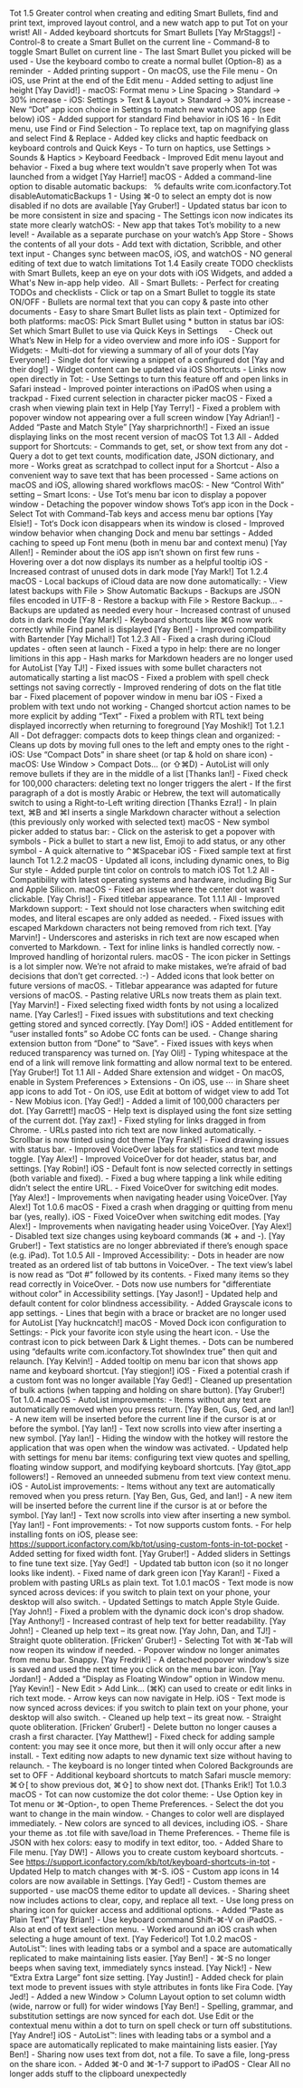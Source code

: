 Tot 1.5
Greater control when creating and editing Smart Bullets, find and print text, improved layout control, and a new watch app to put Tot on your wrist!
All
	-	Added keyboard shortcuts for Smart Bullets [Yay MrStaggs!]
	-	Control-8 to create a Smart Bullet on the current line
	-	Command-8 to toggle Smart Bullet on current line
	-	The last Smart Bullet you picked will be used
	-	Use the keyboard combo to create a normal bullet (Option-8) as a reminder 
	-	Added printing support
	-	On macOS, use the File menu
	-	On iOS, use Print at the end of the Edit menu
	-	Added setting to adjust line height [Yay David!]
	-	macOS: Format menu > Line Spacing > Standard → 30% increase
	-	iOS: Settings > Text & Layout > Standard → 30% increase
	-	New “Dot” app icon choice in Settings to match new watchOS app (see below)
iOS
	-	Added support for standard Find behavior in iOS 16
	-	In Edit menu, use Find or Find Selection
	-	To replace text, tap on magnifying glass and select Find & Replace
	-	Added key clicks and haptic feedback on keyboard controls and Quick Keys
	-	To turn on haptics, use Settings > Sounds & Haptics > Keyboard Feedback
	-	Improved Edit menu layout and behavior
	-	Fixed a bug where text wouldn't save properly when Tot was launched from a widget [Yay Harrie!]
macOS
	-	Added a command-line option to disable automatic backups:
  % defaults write com.iconfactory.Tot disableAutomaticBackups 1
	-	Using ⌘-0 to select an empty dot is now disabled if no dots are available [Yay Gruber!]
	-	Updated status bar icon to be more consistent in size and spacing
	-	The Settings icon now indicates its state more clearly
watchOS:
	-	New app that takes Tot’s mobility to a new level!
	-	Available as a separate purchase on your watch’s App Store
	-	Shows the contents of all your dots
	-	Add text with dictation, Scribble, and other text input
	-	Changes sync between macOS, iOS, and watchOS
	-	NO general editing of text due to watch limitations
Tot 1.4
Easily create TODO checklists with Smart Bullets, keep an eye on your dots with iOS Widgets, and added a What's New in-app help video. 
All
	-	Smart Bullets:
	-	Perfect for creating TODOs and checklists
	-	Click or tap on a Smart Bullet to toggle its state ON/OFF
	-	Bullets are normal text that you can copy & paste into other documents
	-	Easy to share Smart Bullet lists as plain text
	-	Optimized for both platforms: macOS: Pick Smart Bullet using * button in status bar iOS: Set which Smart Bullet to use via Quick Keys in Settings
    - Check out What’s New in Help for a video overview and more info
iOS
	-	Support for Widgets:
	-	Multi-dot for viewing a summary of all of your dots [Yay Everyone!]
	-	Single dot for viewing a snippet of a configured dot [Yay and their dog!]
	-	Widget content can be updated via iOS Shortcuts
	-	Links now open directly in Tot:
	-	Use Settings to turn this feature off and open links in Safari instead
	-	Improved pointer interactions on iPadOS when using a trackpad
	-	Fixed current selection in character picker
macOS
	-	Fixed a crash when viewing plain text in Help [Yay Terry!]
	-	Fixed a problem with popover window not appearing over a full screen window [Yay Adrian!]
	-	Added “Paste and Match Style” [Yay sharprichnorth!]
	-	Fixed an issue displaying links on the most recent version of macOS
Tot 1.3
All
	-	Added support for Shortcuts:
	-	Commands to get, set, or show text from any dot
	-	Query a dot to get text counts, modification date, JSON dictionary, and more
	-	Works great as scratchpad to collect input for a Shortcut
	-	Also a convenient way to save text that has been processed
	-	Same actions on macOS and iOS, allowing shared workflows 
macOS:
	-	New “Control With” setting – Smart Icons:
	-	Use Tot‘s menu bar icon to display a popover window
	-	Detaching the popover window shows Tot‘s app icon in the Dock
	-	Select Tot with Command-Tab keys and access menu bar options [Yay Elsie!]
	-	Tot‘s Dock icon disappears when its window is closed
	-	Improved window behavior when changing Dock and menu bar settings
	-	Added caching to speed up Font menu (both in menu bar and context menu) [Yay Allen!]
	-	Reminder about the iOS app isn’t shown on first few runs
	-	Hovering over a dot now displays its number as a helpful tooltip
iOS
	-	Increased contrast of unused dots in dark mode [Yay Mark!]
Tot 1.2.4
macOS
	-	Local backups of iCloud data are now done automatically:
	-	View latest backups with File > Show Automatic Backups
	-	Backups are JSON files encoded in UTF-8
	-	Restore a backup with File > Restore Backup…
	-	Backups are updated as needed every hour
	-	Increased contrast of unused dots in dark mode [Yay Mark!]
	-	Keyboard shortcuts like ⌘G now work correctly while Find panel is displayed [Yay Ben!]
	-	Improved compatibility with Bartender [Yay Michal!]
Tot 1.2.3
All
	-	Fixed a crash during iCloud updates - often seen at launch
	-	Fixed a typo in help: there are no longer limitions in this app
	-	Hash marks for Markdown headers are no longer used for AutoList [Yay TJ!]
	-	Fixed issues with some bullet characters not automatically starting a list
macOS
	-	Fixed a problem with spell check settings not saving correctly
	-	Improved rendering of dots on the flat title bar
	-	Fixed placement of popover window in menu bar
iOS
	-	Fixed a problem with text undo not working
	-	Changed shortcut action names to be more explicit by adding “Text”
	-	Fixed a problem with RTL text being displayed incorrectly when returning to foreground [Yay Moshik!]
Tot 1.2.1
All
	-	Dot defragger: compacts dots to keep things clean and organized:
	-	Cleans up dots by moving full ones to the left and empty ones to the right
	-	iOS: Use “Compact Dots” in share sheet (or tap & hold on share icon)
	-	macOS: Use Window > Compact Dots… (or ⇧⌘D)
	-	AutoList will only remove bullets if they are in the middle of a list [Thanks Ian!]
	-	Fixed check for 100,000 characters: deleting text no longer triggers the alert
	-	If the first paragraph of a dot is mostly Arabic or Hebrew, the text will automatically switch to using a Right-to-Left writing direction [Thanks Ezra!]
	-	In plain text, ⌘B and ⌘I inserts a single Markdown character without a selection (this previously only worked with selected text)
macOS
	-	New symbol picker added to status bar:
	-	Click on the asterisk to get a popover with symbols
	-	Pick a bullet to start a new list, Emoji to add status, or any other symbol
	-	A quick alternative to ⌃⌘Spacebar
iOS
	-	Fixed sample text at first launch
Tot 1.2.2
macOS
	-	Updated all icons, including dynamic ones, to Big Sur style
	-	Added purple tint color on controls to match iOS
Tot 1.2
All
	-	Compatibility with latest operating systems and hardware, including Big Sur and Apple Silicon.
macOS
	-	Fixed an issue where the center dot wasn’t clickable. [Yay Chris!]
	-	Fixed titlebar appearance.
Tot 1.1.1
All
	-	Improved Markdown support:
	-	Text should not lose characters when switching edit modes, and literal escapes are only added as needed.
	-	Fixed issues with escaped Markdown characters not being removed from rich text. [Yay Marvin!]
	-	Underscores and asterisks in rich text are now escaped when converted to Markdown.
	-	Text for inline links is handled correctly now.
	-	Improved handling of horizontal rulers.
macOS
	-	The icon picker in Settings is a lot simpler now. We’re not afraid to make mistakes, we’re afraid of bad decisions that don’t get corrected. :-)
	-	Added icons that look better on future versions of macOS.
	-	Titlebar appearance was adapted for future versions of macOS.
	-	Pasting relative URLs now treats them as plain text. [Yay Marvin!]
	-	Fixed selecting fixed width fonts by not using a localized name. [Yay Carles!]
	-	Fixed issues with substitutions and text checking getting stored and synced correctly. [Yay Dom!]
iOS
	-	Added entitlement for “user installed fonts” so Adobe CC fonts can be used.
	-	Change sharing extension button from “Done” to “Save”.
	-	Fixed issues with keys when reduced transparency was turned on. [Yay Oli!]
	-	Typing whitespace at the end of a link will remove link formatting and allow normal text to be entered. [Yay Gruber!]
Tot 1.1
All
	-	Added Share extension and widget
	-	On macOS, enable in System Preferences > Extensions
	-	On iOS, use ⋯ in Share sheet app icons to add Tot
	-	On iOS, use Edit at bottom of widget view to add Tot
	-	New Mobius icon. [Yay Ged!]
	-	Added a limit of 100,000 characters per dot. [Yay Garrett!]
macOS
	-	Help text is displayed using the font size setting of the current dot. [Yay zax!]
	-	Fixed styling for links dragged in from Chrome.
	-	URLs pasted into rich text are now linked automatically.
	-	Scrollbar is now tinted using dot theme [Yay Frank!]
	-	Fixed drawing issues with status bar.
	-	Improved VoiceOver labels for statistics and text mode toggle. [Yay Alex!]
	-	Improved VoiceOver for dot header, status bar, and settings. [Yay Robin!]
iOS
	-	Default font is now selected correctly in settings (both variable and fixed).
	-	Fixed a bug where tapping a link while editing didn’t select the entire URL.
	-	Fixed VoiceOver for switching edit modes. [Yay Alex!]
	-	Improvements when navigating header using VoiceOver. [Yay Alex!]
Tot 1.0.6
macOS
	-	Fixed a crash when dragging or quitting from menu bar (yes, really).
iOS
	-	Fixed VoiceOver when switching edit modes. [Yay Alex!]
	-	Improvements when navigating header using VoiceOver. [Yay Alex!]
	-	Disabled text size changes using keyboard commands (⌘ + and -). [Yay Gruber!]
	-	Text statistics are no longer abbreviated if there’s enough space (e.g. iPad).
Tot 1.0.5
All
	-	Improved Accessibility:
	-	Dots in header are now treated as an ordered list of tab buttons in VoiceOver.
	-	The text view’s label is now read as “Dot #” followed by its contents.
	-	Fixed many items so they read correctly in VoiceOver.
	-	Dots now use numbers for "differentiate without color" in Accessibility settings. [Yay Jason!]
	-	Updated help and default content for color blindness accessibility.
	-	Added Grayscale icons to app settings.
	-	Lines that begin with a brace or bracket are no longer used for AutoList [Yay huckncatch!]
macOS
	-	Moved Dock icon configuration to Settings:
	-	Pick your favorite icon style using the heart icon.
	-	Use the contrast icon to pick between Dark & Light themes.
	-	Dots can be numbered using “defaults write com.iconfactory.Tot showIndex true” then quit and relaunch. [Yay Kelvin!]
	-	Added tooltip on menu bar icon that shows app name and keyboard shortcut. [Yay stiegjon!]
iOS
	-	Fixed a potential crash if a custom font was no longer available [Yay Ged!]
	-	Cleaned up presentation of bulk actions (when tapping and holding on share button). [Yay Gruber!]
Tot 1.0.4
macOS
	-	AutoList improvements:
	-	Items without any text are automatically removed when you press return. [Yay Ben, Gus, Ged, and Ian!]
	-	A new item will be inserted before the current line if the cursor is at or before the symbol. [Yay Ian!]
	-	Text now scrolls into view after inserting a new symbol. [Yay Ian!]
	-	Hiding the window with the hotkey will restore the application that was open when the window was activated.
	-	Updated help with settings for menu bar items: configuring text view quotes and spelling, floating window support, and modifying keyboard shortcuts. [Yay @tot\_app followers!]
	-	Removed an unneeded submenu from text view context menu. 
iOS
	-	AutoList improvements:
	-	Items without any text are automatically removed when you press return. [Yay Ben, Gus, Ged, and Ian!]
	-	A new item will be inserted before the current line if the cursor is at or before the symbol. [Yay Ian!]
	-	Text now scrolls into view after inserting a new symbol. [Yay Ian!]
	-	Font improvements:
	-	Tot now supports custom fonts.
	-	For help installing fonts on iOS, please see: <https://support.iconfactory.com/kb/tot/using-custom-fonts-in-tot-pocket>
	-	Added setting for fixed width font. [Yay Gruber!]
	-	Added sliders in Settings to fine tune text size. [Yay Ged!] 
	-	Updated tab button icon (so it no longer looks like indent).
	-	Fixed name of dark green icon [Yay Karan!]
	-	Fixed a problem with pasting URLs as plain text.
Tot 1.0.1
macOS
	-	Text mode is now synced across devices: if you switch to plain text on your phone, your desktop will also switch.
	-	Updated Settings to match Apple Style Guide. [Yay John!]
	-	Fixed a problem with the dynamic dock icon's drop shadow. [Yay Anthony!]
	-	Increased contrast of help text for better readability. [Yay John!]
	-	Cleaned up help text – its great now. [Yay John, Dan, and TJ!] 
	-	Straight quote obliteration. [Fricken’ Gruber!]
	-	Selecting Tot with ⌘-Tab will now reopen its window if needed.
	-	Popover window no longer animates from menu bar. Snappy. [Yay Fredrik!]
	-	A detached popover window’s size is saved and used the next time you click on the menu bar icon. [Yay Jordan!]
	-	Added a “Display as Floating Window” option in Window menu. [Yay Kevin!]
	-	New Edit > Add Link… (⌘K) can used to create or edit links in rich text mode.
	-	Arrow keys can now navigate in Help.
iOS
	-	Text mode is now synced across devices: if you switch to plain text on your phone, your desktop will also switch.
	-	Cleaned up help text – its great now.
	-	Straight quote obliteration. [Fricken’ Gruber!]
	-	Delete button no longer causes a crash a first character. [Yay Matthew!]
	-	Fixed check for adding sample content: you may see it once more, but then it will only occur after a new install.
	-	Text editing now adapts to new dynamic text size without having to relaunch.
	-	The keyboard is no longer tinted when Colored Backgrounds are set to OFF
	-	Additional keyboard shortcuts to match Safari muscle memory: ⌘⇧[ to show previous dot, ⌘⇧] to show next dot. [Thanks Erik!]
Tot 1.0.3
macOS
	-	Tot can now customize the dot color theme:
	-	Use Option key in Tot menu or ⌘-Option-, to open Theme Preferences.
	-	Select the dot you want to change in the main window.
	-	Changes to color well are displayed immediately.
	-	New colors are synced to all devices, including iOS.
	-	Share your theme as .tot file with save/load in Theme Preferences.
	-	Theme file is JSON with hex colors: easy to modify in text editor, too.
	-	Added Share to File menu. [Yay DW!]
	-	Allows you to create custom keyboard shortcuts.
	-	See <https://support.iconfactory.com/kb/tot/keyboard-shortcuts-in-tot>
	-	Updated Help to match changes with ⌘-S.
iOS
	-	Custom app icons in 14 colors are now available in Settings. [Yay Ged!]
	-	Custom themes are supported - use macOS theme editor to update all devices.
	-	Sharing sheet now includes actions to clear, copy, and replace all text.
	-	Use long press on sharing icon for quicker access and additional options.
	-	Added “Paste as Plain Text” [Yay Brian!]
	-	Use keyboard command Shift-⌘-V on iPadOS.
	-	Also at end of text selection menu.
	-	Worked around an iOS crash when selecting a huge amount of text. [Yay Federico!]
Tot 1.0.2
macOS
	-	AutoList™: lines with leading tabs or a symbol and a space are automatically replicated to make maintaining lists easier. [Yay Ben!]
	-	⌘-S no longer beeps when saving text, immediately syncs instead. [Yay Nick!]
	-	New “Extra Extra Large” font size setting. [Yay Justin!]
	-	Added check for plain text mode to prevent issues with style attributes in fonts like Fira Code. [Yay Jed!]
	-	Added a new Window > Column Layout option to set column width (wide, narrow or full) for wider windows [Yay Ben!]
	-	Spelling, grammar, and substitution settings are now synced for each dot. Use Edit or the contextual menu within a dot to turn on spell check or turn off substitutions. [Yay Andre!]
iOS
	-	AutoList™: lines with leading tabs or a symbol and a space are automatically replicated to make maintaining lists easier. [Yay Ben!]
	-	Sharing now uses text from dot, not a file. To save a file, long-press on the share icon.
	-	Added ⌘-0 and ⌘-1-7 support to iPadOS
	-	Clear All no longer adds stuff to the clipboard unexpectedly